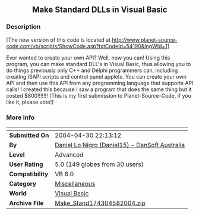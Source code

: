 ﻿<div align="center">

## Make Standard DLLs in Visual Basic


</div>

### Description

[The new version of this code is located at http://www.planet-source-code.com/vb/scripts/ShowCode.asp?txtCodeId=54190&lngWId=1]

Ever wanted to create your own API? Well, now you can! Using this program, you can make standard DLL's in Visual Basic, thus allowing you to do things previously only C++ and Delphi programmers can, including creating ISAPI scripts and control panel applets. You can create your own API and then use this API from any programming language that supports API calls! I created this because I saw a program that does the same thing but it costed $800!!!!!!! [This is my first submission to Planet-Source-Code, if you like it, please vote!]
 
### More Info
 


<span>             |<span>
---                |---
**Submitted On**   |2004-04-30 22:13:12
**By**             |[Daniel Lo Nigro \(Daniel15\) \- DanSoft Australia](https://github.com/Planet-Source-Code/PSCIndex/blob/master/ByAuthor/daniel-lo-nigro-daniel15-dansoft-australia.md)
**Level**          |Advanced
**User Rating**    |5.0 (149 globes from 30 users)
**Compatibility**  |VB 6\.0
**Category**       |[Miscellaneous](https://github.com/Planet-Source-Code/PSCIndex/blob/master/ByCategory/miscellaneous__1-1.md)
**World**          |[Visual Basic](https://github.com/Planet-Source-Code/PSCIndex/blob/master/ByWorld/visual-basic.md)
**Archive File**   |[Make\_Stand174304582004\.zip](https://github.com/Planet-Source-Code/daniel-lo-nigro-daniel15-dansoft-australia-make-standard-dlls-in-visual-basic__1-53476/archive/master.zip)








